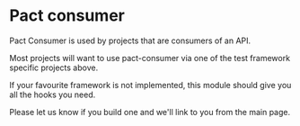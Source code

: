 Pact consumer
=============

Pact Consumer is used by projects that are consumers of an API.

Most projects will want to use pact-consumer via one of the test framework specific projects above.

If your favourite framework is not implemented, this module should give you all the hooks you need.

Please let us know if you build one and we'll link to you from the main page.

